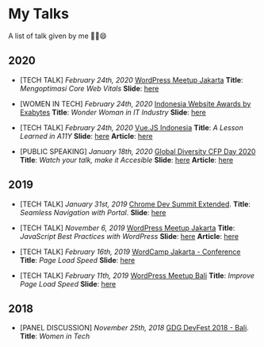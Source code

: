 My Talks
===

A list of talk given by me ✌🏻😄

## 2020
* [TECH TALK] *February 24th, 2020* [WordPress Meetup Jakarta](https://www.meetup.com/Jakarta-WordPress-Meetup/events/272330247/) **Title**: *Mengoptimasi Core Web Vitals* **Slide**: [here](https://speakerdeck.com/adriantirusli/mengoptimasi-core-web-vitals)

* [WOMEN IN TECH] *February 24th, 2020* [Indonesia Website Awards by Exabytes](https://www.iwa.id/2020/) **Title**: *Wonder Woman in IT Industry* **Slide**: [here](https://speakerdeck.com/adriantirusli/wonder-woman-in-it-industry)

* [TECH TALK] *February 24th, 2020* [Vue.JS Indonesia](https://twitter.com/vuejs_id/status/1228955638547353601) **Title**: *A Lesson Learned in A11Y* **Slide**: [here](https://app.netlify.com/sites/a11y-vue-demo/overview) **Article**: [here](https://adriantirusli.me/blog/a11y-vue/)

* [PUBLIC SPEAKING] *January 18th, 2020* [Global Diversity CFP Day 2020](https://www.globaldiversitycfpday.com/events/230) **Title**: *Watch your talk, make it Accesible* **Slide**: [here](https://accessible-talk-slide.netlify.com/) **Article**: [here](https://medium.com/@adriantirusli/not-only-your-web-pages-but-watch-your-talk-make-it-accessible-d2ec249c43b7)


## 2019

* [TECH TALK] *January 31st, 2019* [Chrome Dev Summit Extended](https://twitter.com/JakartaJS/status/1202070834270965760). **Title**: *Seamless Navigation with Portal*. **Slide**: [here](https://docs.google.com/presentation/d/1_SHGMYk7DTqYNUxKiUSJTbU0sUop3iUmXqPPejvlpIg/edit?usp=sharing)

* [TECH TALK] *November 6, 2019* [WordPress Meetup Jakarta](https://www.meetup.com/Jakarta-WordPress-Meetup/events/265893425/) **Title**: *JavaScript Best Practices with WordPress* **Slide**: [here](http://bit.ly/pageloadspeedslide) **Article**: [here](https://medium.com/@adriantirusli/javascript-best-practices-with-wordpress-2019-e39fc05ee65d)

* [TECH TALK] *February 16th, 2019* [WordCamp Jakarta - Conference](https://2019.jakarta.wordcamp.org/speakers/) **Title**: *Page Load Speed* **Slide**: [here](http://bit.ly/pageloadspeedslide)

* [TECH TALK] *February 11th, 2019* [WordPress Meetup Bali](https://www.meetup.com/Bali-WordPress-Meetup/events/258664653/) **Title**: *Improve Page Load Speed* **Slide**: [here](http://bit.ly/pageloadspeedslide)


## 2018

* [PANEL DISCUSSION] *November 25th, 2018* [GDG DevFest 2018 - Bali](https://www.meetup.com/GDG-Bali/events/255353828/). **Title**: *Women in Tech*
